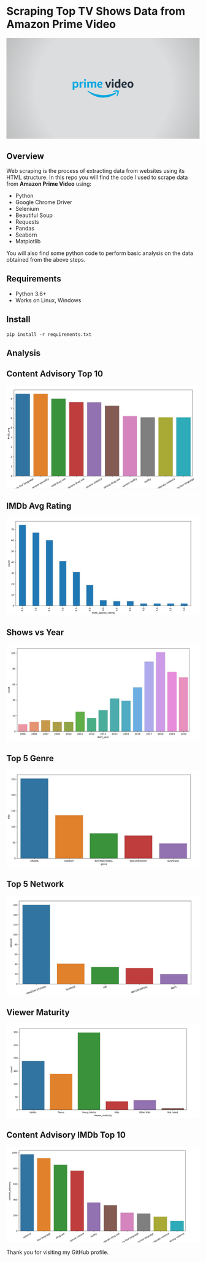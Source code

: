 # Scraping Top TV Shows Data from Amazon Prime Video

![Prime Video Logo](./images/prime_logo.png)

## Overview

Web scraping is the process of extracting data from websites using its HTML structure. 
In this repo you will find the code I used to scrape data from **Amazon Prime Video** using:

* Python
* Google Chrome Driver
* Selenium
* Beautiful Soup 
* Requests
* Pandas
* Seaborn
* Matplotlib

You will also find some python code to perform basic analysis on the data obtained from the above steps.

## Requirements
* Python 3.6+
* Works on Linux, Windows

## Install
    pip install -r requirements.txt

## Analysis

## Content Advisory Top 10
![Content Advisory Top 10](./images/content_advisory_imdb_top10.JPG)
## IMDb Avg Rating
![IMDb Avg Rating](./images/imdb_avg_rating.JPG)
## Shows vs Year
![Shows vs Year](./images/showsperyear.JPG)
## Top 5 Genre
![Top 5 Genre](./images/top5Genre.JPG)
## Top 5 Network
![Top 5 Network](./images/top5network.JPG)
## Viewer Maturity
![Viewer Maturity](./images/viewermaturity.JPG)
## Content Advisory IMDb Top 10
![Content Advisory IMDb Top 10](./images/content_advisory_top10.JPG)


Thank you for visiting my GitHub profile.
